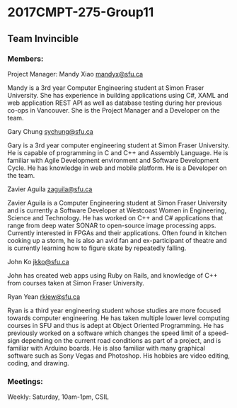 # 2017CMPT-275-Group11
## Team Invincible


### Members:

Project Manager: Mandy Xiao mandyx@sfu.ca

Mandy is a 3rd year Computer Engineering student at Simon Fraser University. She has experience in building applications using C#, XAML and web application REST API as well as database testing during her previous co-ops in Vancouver.
She is the Project Manager and a Developer on the team.


Gary Chung sychung@sfu.ca

Gary is a 3rd year computer engineering student at Simon Fraser University. He is capable of programming in C and C++ and Assembly Language. He is familiar with Agile Development environment and Software Development Cycle. He has knowledge in web and mobile platform. He is a Developer on the team.


Zavier Aguila zaguila@sfu.ca

Zavier Aguila is a Computer Engineering student at Simon Fraser University and is currently a Software Developer at Westcoast Women in Engineering, Science and Technology. He has worked on C++ and C# applications that range from deep water SONAR  to open-source image processing apps. Currently interested in FPGAs and their applications. Often found in kitchen cooking up a storm, he is also an avid fan and ex-participant of theatre and is currently learning how to figure skate by repeatedly falling.


John Ko jkko@sfu.ca

John has created web apps using Ruby on Rails, and knowledge of C++ from courses taken at Simon Fraser University.


Ryan Yean rkiew@sfu.ca

Ryan is a third year engineering student whose studies are more focused towards computer engineering. He has taken multiple lower level computing courses in SFU and thus is adept at Object Oriented Programming. He has previously worked on a software which changes the speed limit of a speed-sign depending on the current road conditions as part of a project, and is familiar with Arduino boards. He is also familiar with many graphical software such as Sony Vegas and Photoshop. His hobbies are video editing, coding, and drawing.



### Meetings:

Weekly: Saturday, 10am-1pm, CSIL
